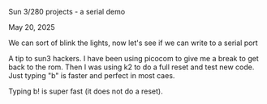 Sun 3/280 projects - a serial demo

May 20, 2025

We can sort of blink the lights, now let's see if
 we can write to a serial port

A tip to sun3 hackers.  I have been using picocom to give
me a break to get back to the rom.  Then I was using k2
to do a full reset and test new code.  Just typing "b"
is faster and perfect in most caes.

Typing b! is super fast (it does not do a reset).
